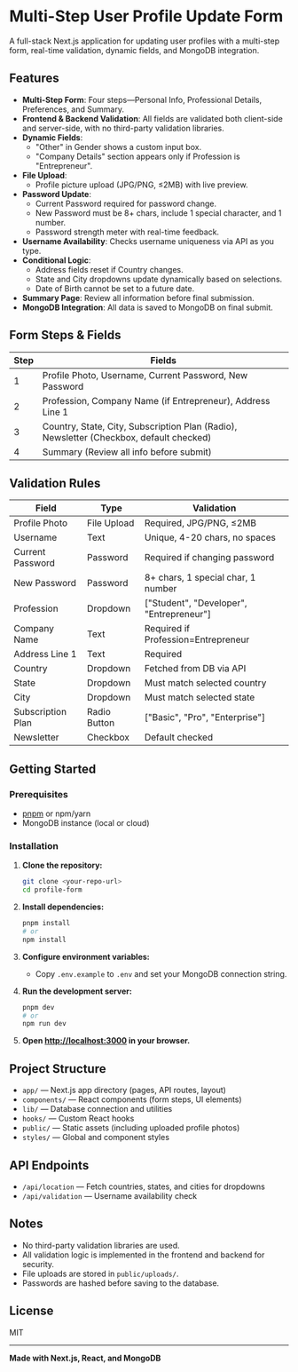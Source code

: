 # Multi-Step User Profile Update Form

A full-stack Next.js application for updating user profiles with a multi-step form, real-time validation, dynamic fields, and MongoDB integration.

## Features

- **Multi-Step Form**: Four steps—Personal Info, Professional Details, Preferences, and Summary.
- **Frontend & Backend Validation**: All fields are validated both client-side and server-side, with no third-party validation libraries.
- **Dynamic Fields**:
  - "Other" in Gender shows a custom input box.
  - "Company Details" section appears only if Profession is "Entrepreneur".
- **File Upload**:
  - Profile picture upload (JPG/PNG, ≤2MB) with live preview.
- **Password Update**:
  - Current Password required for password change.
  - New Password must be 8+ chars, include 1 special character, and 1 number.
  - Password strength meter with real-time feedback.
- **Username Availability**: Checks username uniqueness via API as you type.
- **Conditional Logic**:
  - Address fields reset if Country changes.
  - State and City dropdowns update dynamically based on selections.
  - Date of Birth cannot be set to a future date.
- **Summary Page**: Review all information before final submission.
- **MongoDB Integration**: All data is saved to MongoDB on final submit.

## Form Steps & Fields

| Step | Fields                                                                                  |
| ---- | --------------------------------------------------------------------------------------- |
| 1    | Profile Photo, Username, Current Password, New Password                                 |
| 2    | Profession, Company Name (if Entrepreneur), Address Line 1                              |
| 3    | Country, State, City, Subscription Plan (Radio), Newsletter (Checkbox, default checked) |
| 4    | Summary (Review all info before submit)                                                 |

## Validation Rules

| Field             | Type         | Validation                               |
| ----------------- | ------------ | ---------------------------------------- |
| Profile Photo     | File Upload  | Required, JPG/PNG, ≤2MB                  |
| Username          | Text         | Unique, 4-20 chars, no spaces            |
| Current Password  | Password     | Required if changing password            |
| New Password      | Password     | 8+ chars, 1 special char, 1 number       |
| Profession        | Dropdown     | ["Student", "Developer", "Entrepreneur"] |
| Company Name      | Text         | Required if Profession=Entrepreneur      |
| Address Line 1    | Text         | Required                                 |
| Country           | Dropdown     | Fetched from DB via API                  |
| State             | Dropdown     | Must match selected country              |
| City              | Dropdown     | Must match selected state                |
| Subscription Plan | Radio Button | ["Basic", "Pro", "Enterprise"]           |
| Newsletter        | Checkbox     | Default checked                          |

## Getting Started

### Prerequisites

- [pnpm](https://pnpm.io/) or npm/yarn
- MongoDB instance (local or cloud)

### Installation

1. **Clone the repository:**

   ```sh
   git clone <your-repo-url>
   cd profile-form
   ```

2. **Install dependencies:**

   ```sh
   pnpm install
   # or
   npm install
   ```

3. **Configure environment variables:**

   - Copy `.env.example` to `.env` and set your MongoDB connection string.

4. **Run the development server:**

   ```sh
   pnpm dev
   # or
   npm run dev
   ```

5. **Open [http://localhost:3000](http://localhost:3000) in your browser.**

## Project Structure

- `app/` — Next.js app directory (pages, API routes, layout)
- `components/` — React components (form steps, UI elements)
- `lib/` — Database connection and utilities
- `hooks/` — Custom React hooks
- `public/` — Static assets (including uploaded profile photos)
- `styles/` — Global and component styles

## API Endpoints

- `/api/location` — Fetch countries, states, and cities for dropdowns
- `/api/validation` — Username availability check

## Notes

- No third-party validation libraries are used.
- All validation logic is implemented in the frontend and backend for security.
- File uploads are stored in `public/uploads/`.
- Passwords are hashed before saving to the database.

## License

MIT

---

**Made with Next.js, React, and MongoDB**
